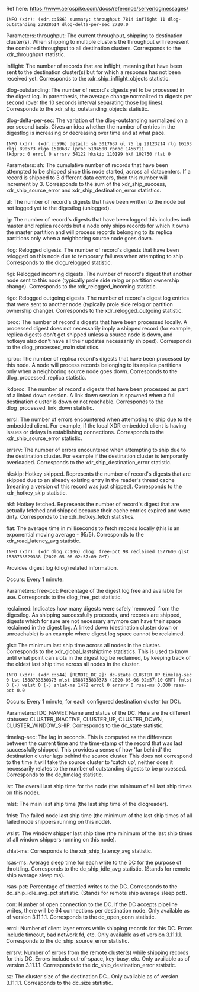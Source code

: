 Ref here: https://www.aerospike.com/docs/reference/serverlogmessages/
```
INFO (xdr): (xdr.c:586) summary: throughput 7814 inflight 11 dlog-outstanding 23928614 dlog-delta-per-sec 2720.0
```

Parameters:
throughput: The current throughput, shipping to destination cluster(s). When shipping to multiple clusters the throughput will represent the combined throughput to all destination clusters. Corresponds to the xdr_throughput statistic.

inflight: The number of records that are inflight, meaning that have been sent to the destination cluster(s) but for which a response has not been received yet. Corresponds to the xdr_ship_inflight_objects statistic.

dlog-outstanding: The number of record's digests yet to be processed in the digest log. In parenthesis, the average change normalized to digests per second (over the 10 seconds interval separating those log lines). Corresponds to the xdr_ship_outstanding_objects statistic.

dlog-delta-per-sec: The variation of the dlog-outstanding normalized on a per second basis. Gives an idea whether the number of entries in the digestlog is increasing or decreasing over time and at what pace.

```
INFO (xdr): (xdr.c:596) detail: sh 3017637 ul 75 lg 29123214 rlg 16103 rlgi 890573 rlgo 1510637 lproc 5194500 rproc 1456711 
lkdproc 0 errcl 0 errsrv 54122 hkskip 110199 hkf 102750 flat 0
```

Parameters:
sh: The cumulative number of records that have been attempted to be shipped since this node started, across all datacenters. If a record is shipped to 3 different data centers, then this number will increment by 3. Corresponds to the sum of the xdr_ship_success, xdr_ship_source_error and xdr_ship_destination_error statistics.

ul: The number of record's digests that have been written to the node but not logged yet to the digestlog (unlogged).

lg: The number of record's digests that have been logged this includes both master and replica records but a node only ships records for which it owns the master partition and will process records belonging to its replica partitions only when a neighboring source node goes down.

rlog: Relogged digests. The number of record's digests that have been relogged on this node due to temporary failures when attempting to ship. Corresponds to the dlog_relogged statistic.

rlgi: Relogged incoming digests. The number of record's digest that another node sent to this node (typically prole side relog or partition ownership change). Corresponds to the xdr_relogged_incoming statistic.

rlgo: Relogged outgoing digests. The number of record's digest log entries that were sent to another node (typically prole side relog or partition ownership change). Corresponds to the xdr_relogged_outgoing statistic.

lproc: The number of record's digests that have been processed locally. A processed digest does not necessarily imply a shipped record (for example, replica digests don't get shipped unless a source node is down, and hotkeys also don't have all their updates necessarily shipped). Corresponds to the dlog_processed_main statistics.

rproc: The number of replica record's digests that have been processed by this node. A node will process records belonging to its replica partitions only when a neighboring source node goes down. Corresponds to the dlog_processed_replica statistic.

lkdproc: The number of record's digests that have been processed as part of a linked down session. A link down session is spawned when a full destination cluster is down or not reachable. Corresponds to the dlog_processed_link_down statistic.

errcl: The number of errors encountered when attempting to ship due to the embedded client. For example, if the local XDR embedded client is having issues or delays in establishing connections. Corresponds to the xdr_ship_source_error statistic.

errsrv: The number of errors encountered when attempting to ship due to the destination cluster. For example if the destination cluster is temporarily overloaded. Corresponds to the xdr_ship_destination_error statistic.

hkskip: Hotkey skipped. Represents the number of record's digests that are skipped due to an already existing entry in the reader's thread cache (meaning a version of this record was just shipped). Corresponds to the xdr_hotkey_skip statistic.

hkf: Hotkey fetched. Represents the number of record's digest that are actually fetched and shipped because their cache entries expired and were dirty. Corresponds to the xdr_hotkey_fetch statistics.

flat: The average time in milliseconds to fetch records locally (this is an exponential moving average - 95/5). Corresponds to the xdr_read_latency_avg statistic.

```
INFO (xdr): (xdr_dlog.c:106) dlog: free-pct 98 reclaimed 1577600 glst 1588733829338 (2020-05-06 02:57:09 GMT)
```
Provides digest log (dlog) related information.

Occurs: Every 1 minute.

Parameters:
free-pct: Percentage of the digest log free and available for use. Corresponds to the dlog_free_pct statistic.

reclaimed: Indicates how many digests were safely 'removed' from the digestlog. As shipping successfully proceeds, and records are shipped, digests which for sure are not necessary anymore can have their space reclaimed in the digest log. A linked down (destination cluster down or unreachable) is an example where digest log space cannot be reclaimed.

glst: The minimum last ship time across all nodes in the cluster. Corresponds to the xdr_global_lastshiptime statistics. This is used to know until what point can slots in the digest log be reclaimed, by keeping track of the oldest last ship time across all nodes in the cluster.

```
INFO (xdr): (xdr.c:544) [REMOTE_DC_2]: dc-state CLUSTER_UP timelag-sec 0 lst 1588733830373 mlst 1588733830373 (2020-05-06 02:57:10 GMT) fnlst 0 (-) wslst 0 (-) shlat-ms 1472 errcl 0 errsrv 0 rsas-ms 0.000 rsas-pct 0.0
```

Occurs: Every 1 minute, for each configured destination cluster (or DC).

Parameters:
[DC_NAME]: Name and status of the DC. Here are the different statuses: CLUSTER_INACTIVE, CLUSTER_UP, CLUSTER_DOWN, CLUSTER_WINDOW_SHIP. Corresponds to the dc_state statistic.

timelag-sec: The lag in seconds. This is computed as the difference between the current time and the time-stamp of the record that was last successfully shipped. This provides a sense of how 'far behind' the destination cluster lags behind the source cluster. This does not correspond to the time it will take the source cluster to 'catch up', neither does it necessarily relates to the number of outstanding digests to be processed. Corresponds to the dc_timelag statistic.

lst: The overall last ship time for the node (the minimum of all last ship times on this node).

mlst: The main last ship time (the last ship time of the dlogreader).

fnlst: The failed node last ship time (the minimum of the last ship times of all failed node shippers running on this node).

wslst: The window shipper last ship time (the minimum of the last ship times of all window shippers running on this node).

shlat-ms: Corresponds to the xdr_ship_latency_avg statistic.

rsas-ms: Average sleep time for each write to the DC for the purpose of throttling. Corresponds to the dc_ship_idle_avg statistic. (Stands for remote ship average sleep ms).

rsas-pct: Percentage of throttled writes to the DC. Corresponds to the dc_ship_idle_avg_pct statistic. (Stands for remote ship average sleep pct).

con: Number of open connection to the DC. If the DC accepts pipeline writes, there will be 64 connections per destination node. Only available as of version 3.11.1.1. Corresponds to the dc_open_conn statistic.

errcl: Number of client layer errors while shipping records for this DC. Errors include timeout, bad network fd, etc. Only available as of version 3.11.1.1. Corresponds to the dc_ship_source_error statistic.

errsrv: Number of errors from the remote cluster(s) while shipping records for this DC. Errors include out-of-space, key-busy, etc. Only available as of version 3.11.1.1. Corresponds to the dc_ship_destination_error statistic.

sz: The cluster size of the destination DC.. Only available as of version 3.11.1.1. Corresponds to the dc_size statistic.




